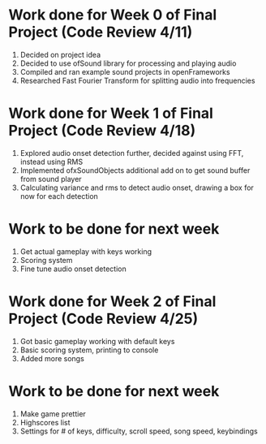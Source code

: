 # Work done for Week 0 of Final Project (Code Review 4/11)
1. Decided on project idea
2. Decided to use ofSound library for processing and playing audio
3. Compiled and ran example sound projects in openFrameworks
4. Researched Fast Fourier Transform for splitting audio into frequencies

# Work done for Week 1 of Final Project (Code Review 4/18)
1. Explored audio onset detection further, decided against using FFT, instead using RMS
2. Implemented ofxSoundObjects additional add on to get sound buffer from sound player
3. Calculating variance and rms to detect audio onset, drawing a box for now for each detection

# Work to be done for next week
1. Get actual gameplay with keys working
2. Scoring system
3. Fine tune audio onset detection

# Work done for Week 2 of Final Project (Code Review 4/25)
1. Got basic gameplay working with default keys
2. Basic scoring system, printing to console
3. Added more songs

# Work to be done for next week
1. Make game prettier
2. Highscores list
3. Settings for # of keys, difficulty, scroll speed, song speed, keybindings
